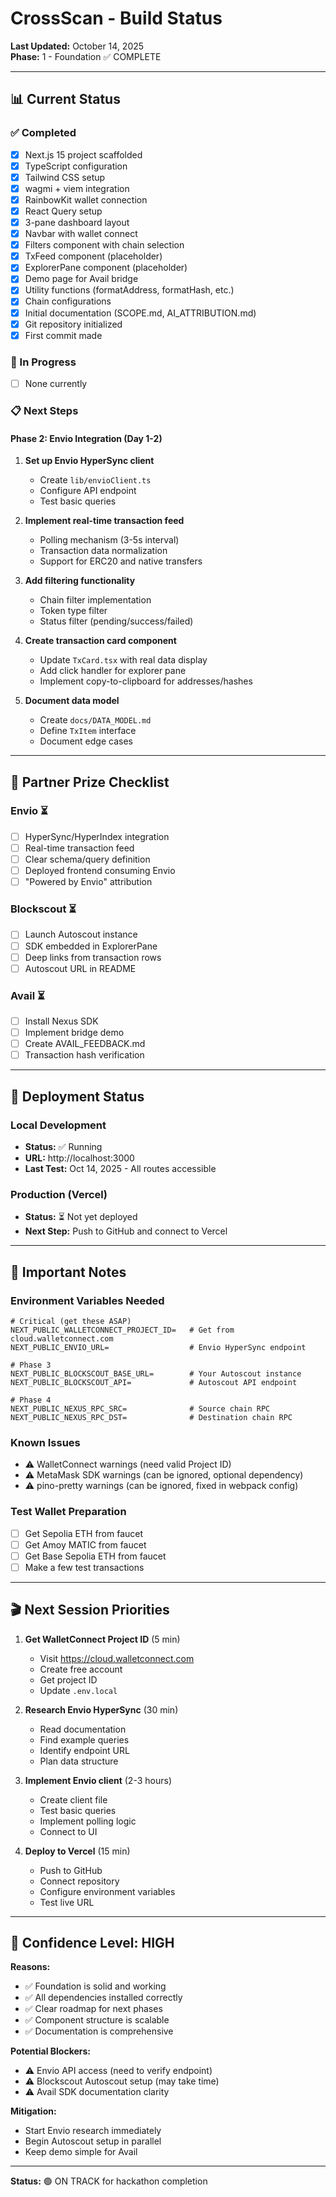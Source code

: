 # CrossScan - Build Status

**Last Updated:** October 14, 2025  
**Phase:** 1 - Foundation ✅ COMPLETE

---

## 📊 Current Status

### ✅ Completed

- [x] Next.js 15 project scaffolded
- [x] TypeScript configuration
- [x] Tailwind CSS setup
- [x] wagmi + viem integration
- [x] RainbowKit wallet connection
- [x] React Query setup
- [x] 3-pane dashboard layout
- [x] Navbar with wallet connect
- [x] Filters component with chain selection
- [x] TxFeed component (placeholder)
- [x] ExplorerPane component (placeholder)
- [x] Demo page for Avail bridge
- [x] Utility functions (formatAddress, formatHash, etc.)
- [x] Chain configurations
- [x] Initial documentation (SCOPE.md, AI_ATTRIBUTION.md)
- [x] Git repository initialized
- [x] First commit made

### 🚧 In Progress

- [ ] None currently

### 📋 Next Steps

#### Phase 2: Envio Integration (Day 1-2)

1. **Set up Envio HyperSync client**

   - Create `lib/envioClient.ts`
   - Configure API endpoint
   - Test basic queries

2. **Implement real-time transaction feed**

   - Polling mechanism (3-5s interval)
   - Transaction data normalization
   - Support for ERC20 and native transfers

3. **Add filtering functionality**

   - Chain filter implementation
   - Token type filter
   - Status filter (pending/success/failed)

4. **Create transaction card component**

   - Update `TxCard.tsx` with real data display
   - Add click handler for explorer pane
   - Implement copy-to-clipboard for addresses/hashes

5. **Document data model**
   - Create `docs/DATA_MODEL.md`
   - Define `TxItem` interface
   - Document edge cases

---

## 🎯 Partner Prize Checklist

### Envio ⏳

- [ ] HyperSync/HyperIndex integration
- [ ] Real-time transaction feed
- [ ] Clear schema/query definition
- [ ] Deployed frontend consuming Envio
- [ ] "Powered by Envio" attribution

### Blockscout ⏳

- [ ] Launch Autoscout instance
- [ ] SDK embedded in ExplorerPane
- [ ] Deep links from transaction rows
- [ ] Autoscout URL in README

### Avail ⏳

- [ ] Install Nexus SDK
- [ ] Implement bridge demo
- [ ] Create AVAIL_FEEDBACK.md
- [ ] Transaction hash verification

---

## 🚀 Deployment Status

### Local Development

- **Status:** ✅ Running
- **URL:** http://localhost:3000
- **Last Test:** Oct 14, 2025 - All routes accessible

### Production (Vercel)

- **Status:** ⏳ Not yet deployed
- **Next Step:** Push to GitHub and connect to Vercel

---

## 📝 Important Notes

### Environment Variables Needed

```env
# Critical (get these ASAP)
NEXT_PUBLIC_WALLETCONNECT_PROJECT_ID=   # Get from cloud.walletconnect.com
NEXT_PUBLIC_ENVIO_URL=                  # Envio HyperSync endpoint

# Phase 3
NEXT_PUBLIC_BLOCKSCOUT_BASE_URL=        # Your Autoscout instance
NEXT_PUBLIC_BLOCKSCOUT_API=             # Autoscout API endpoint

# Phase 4
NEXT_PUBLIC_NEXUS_RPC_SRC=              # Source chain RPC
NEXT_PUBLIC_NEXUS_RPC_DST=              # Destination chain RPC
```

### Known Issues

- ⚠️ WalletConnect warnings (need valid Project ID)
- ⚠️ MetaMask SDK warnings (can be ignored, optional dependency)
- ⚠️ pino-pretty warnings (can be ignored, fixed in webpack config)

### Test Wallet Preparation

- [ ] Get Sepolia ETH from faucet
- [ ] Get Amoy MATIC from faucet
- [ ] Get Base Sepolia ETH from faucet
- [ ] Make a few test transactions

---

## 🎬 Next Session Priorities

1. **Get WalletConnect Project ID** (5 min)

   - Visit https://cloud.walletconnect.com
   - Create free account
   - Get project ID
   - Update `.env.local`

2. **Research Envio HyperSync** (30 min)

   - Read documentation
   - Find example queries
   - Identify endpoint URL
   - Plan data structure

3. **Implement Envio client** (2-3 hours)

   - Create client file
   - Test basic queries
   - Implement polling logic
   - Connect to UI

4. **Deploy to Vercel** (15 min)
   - Push to GitHub
   - Connect repository
   - Configure environment variables
   - Test live URL

---

## 💪 Confidence Level: HIGH

**Reasons:**

- ✅ Foundation is solid and working
- ✅ All dependencies installed correctly
- ✅ Clear roadmap for next phases
- ✅ Component structure is scalable
- ✅ Documentation is comprehensive

**Potential Blockers:**

- ⚠️ Envio API access (need to verify endpoint)
- ⚠️ Blockscout Autoscout setup (may take time)
- ⚠️ Avail SDK documentation clarity

**Mitigation:**

- Start Envio research immediately
- Begin Autoscout setup in parallel
- Keep demo simple for Avail

---

**Status:** 🟢 ON TRACK for hackathon completion
